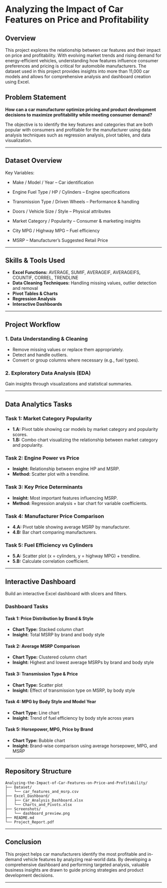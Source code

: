 # Analyzing the Impact of Car Features on Price and Profitability

## Overview
This project explores the relationship between car features and their impact on price and profitability. With evolving market trends and rising demand for energy-efficient vehicles, understanding how features influence consumer preferences and pricing is critical for automobile manufacturers. The dataset used in this project provides insights into more than 11,000 car models and allows for comprehensive analysis and dashboard creation using Excel.

## Problem Statement
**How can a car manufacturer optimize pricing and product development decisions to maximize profitability while meeting consumer demand?**

The objective is to identify the key features and categories that are both popular with consumers and profitable for the manufacturer using data analysis techniques such as regression analysis, pivot tables, and data visualization.

---

## Dataset Overview

Key Variables:
- Make / Model / Year – Car identification

- Engine Fuel Type / HP / Cylinders – Engine specifications

- Transmission Type / Driven Wheels – Performance & handling

- Doors / Vehicle Size / Style – Physical attributes

- Market Category / Popularity – Consumer & marketing insights

- City MPG / Highway MPG – Fuel efficiency

- MSRP – Manufacturer’s Suggested Retail Price
---

## Skills & Tools Used
- **Excel Functions:** AVERAGE, SUMIF, AVERAGEIF, AVERAGEIFS, COUNTIF, CORREL, TRENDLINE
- **Data Cleaning Techniques:** Handling missing values, outlier detection and removal
- **Pivot Tables & Charts**
- **Regression Analysis**
- **Interactive Dashboards**

---

## Project Workflow
### 1. Data Understanding & Cleaning
- Remove missing values or replace them appropriately.
- Detect and handle outliers.
- Convert or group columns where necessary (e.g., fuel types).

### 2. Exploratory Data Analysis (EDA)
Gain insights through visualizations and statistical summaries.

---

## Data Analytics Tasks

### Task 1: Market Category Popularity
- **1.A:** Pivot table showing car models by market category and popularity scores.
- **1.B:** Combo chart visualizing the relationship between market category and popularity.

### Task 2: Engine Power vs Price
- **Insight:** Relationship between engine HP and MSRP.
- **Method:** Scatter plot with a trendline.

### Task 3: Key Price Determinants
- **Insight:** Most important features influencing MSRP.
- **Method:** Regression analysis + bar chart for variable coefficients.

### Task 4: Manufacturer Price Comparison
- **4.A:** Pivot table showing average MSRP by manufacturer.
- **4.B:** Bar chart comparing manufacturers.

### Task 5: Fuel Efficiency vs Cylinders
- **5.A:** Scatter plot (x = cylinders, y = highway MPG) + trendline.
- **5.B:** Calculate correlation coefficient.

---

## Interactive Dashboard
Build an interactive Excel dashboard with slicers and filters.

### Dashboard Tasks

#### Task 1: Price Distribution by Brand & Style
- **Chart Type:** Stacked column chart
- **Insight:** Total MSRP by brand and body style

#### Task 2: Average MSRP Comparison
- **Chart Type:** Clustered column chart
- **Insight:** Highest and lowest average MSRPs by brand and body style

#### Task 3: Transmission Type & Price
- **Chart Type:** Scatter plot
- **Insight:** Effect of transmission type on MSRP, by body style

#### Task 4: MPG by Body Style and Model Year
- **Chart Type:** Line chart
- **Insight:** Trend of fuel efficiency by body style across years

#### Task 5: Horsepower, MPG, Price by Brand
- **Chart Type:** Bubble chart
- **Insight:** Brand-wise comparison using average horsepower, MPG, and MSRP

---

## Repository Structure
```
Analyzing-the-Impact-of-Car-Features-on-Price-and-Profitability/
├── Dataset/
│   └── car_features_and_msrp.csv
├── Excel_Dashboard/
│   ├── Car_Analysis_Dashboard.xlsx
│   └── Charts_and_Pivots.xlsx
├── Screenshots/
│   └── dashboard_preview.png
├── README.md
└── Project_Report.pdf
```

---

## Conclusion
This project helps car manufacturers identify the most profitable and in-demand vehicle features by analyzing real-world data. By developing a comprehensive dashboard and performing targeted analysis, valuable business insights are drawn to guide pricing strategies and product development decisions.

---


